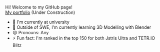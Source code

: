 Hi! Welcome to my GitHub page!  
[My portfolio](https://lemurmemur.github.io/LemurMemur/index.html) (Under Construction)  
  
- 🏫 I'm currently at university
- 🌱 Outside of SWE, I’m currently learning 3D Modelling with Blender
- 😄 Pronouns: Any
- ⚡ Fun fact: I'm ranked in the top 150 for both Jstris Ultra and TETR.IO Blitz
<!--
**LemurMemur/LemurMemur** is a ✨ _special_ ✨ repository because its `README.md` (this file) appears on your GitHub profile.

Here are some ideas to get you started:

- 🔭 I’m currently working on ...
- 🌱 I’m currently learning ...
- 👯 I’m looking to collaborate on ...
- 🤔 I’m looking for help with ...
- 💬 Ask me about ...
- 📫 How to reach me: ...
- 😄 Pronouns: ...
- ⚡ Fun fact: ...
-->
